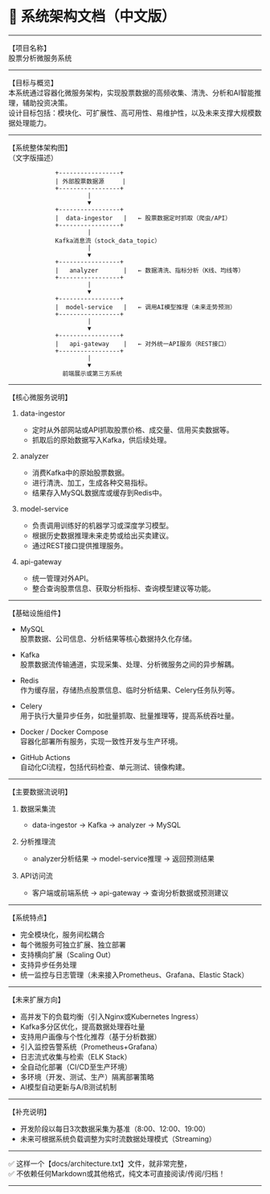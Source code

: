 

# 📄 系统架构文档（中文版）

---

【项目名称】  
股票分析微服务系统

---

【目标与概览】  
本系统通过容器化微服务架构，实现股票数据的高频收集、清洗、分析和AI智能推理，辅助投资决策。  
设计目标包括：模块化、可扩展性、高可用性、易维护性，以及未来支撑大规模数据处理能力。

---

【系统整体架构图】  
（文字版描述）

```
             +-----------------+
             | 外部股票数据源     |
             +-----------------+
                      |
                      ▼
             +-----------------+
             |  data-ingestor   |   ← 股票数据定时抓取（爬虫/API）
             +-----------------+
                      |
             Kafka消息流（stock_data_topic）
                      |
                      ▼
             +-----------------+
             |   analyzer       |   ← 数据清洗、指标分析（K线、均线等）
             +-----------------+
                      |
                      ▼
             +-----------------+
             |  model-service   |   ← 调用AI模型推理（未来走势预测）
             +-----------------+
                      |
                      ▼
             +-----------------+
             |   api-gateway    |   ← 对外统一API服务（REST接口）
             +-----------------+
                      |
                      ▼
               前端展示或第三方系统
```

---

【核心微服务说明】

1. data-ingestor  
   - 定时从外部网站或API抓取股票价格、成交量、信用买卖数据等。
   - 抓取后的原始数据写入Kafka，供后续处理。

2. analyzer  
   - 消费Kafka中的原始股票数据。
   - 进行清洗、加工，生成各种交易指标。
   - 结果存入MySQL数据库或缓存到Redis中。

3. model-service  
   - 负责调用训练好的机器学习或深度学习模型。
   - 根据历史数据推理未来走势或给出买卖建议。
   - 通过REST接口提供推理服务。

4. api-gateway  
   - 统一管理对外API。
   - 整合查询股票信息、获取分析指标、查询模型建议等功能。

---

【基础设施组件】

- MySQL  
  股票数据、公司信息、分析结果等核心数据持久化存储。

- Kafka  
  股票数据流传输通道，实现采集、处理、分析微服务之间的异步解耦。

- Redis  
  作为缓存层，存储热点股票信息、临时分析结果、Celery任务队列等。

- Celery  
  用于执行大量异步任务，如批量抓取、批量推理等，提高系统吞吐量。

- Docker / Docker Compose  
  容器化部署所有服务，实现一致性开发与生产环境。

- GitHub Actions  
  自动化CI流程，包括代码检查、单元测试、镜像构建。

---

【主要数据流说明】

1. 数据采集流
   - data-ingestor → Kafka → analyzer → MySQL

2. 分析推理流
   - analyzer分析结果 → model-service推理 → 返回预测结果

3. API访问流
   - 客户端或前端系统 → api-gateway → 查询分析数据或预测建议

---

【系统特点】

- 完全模块化，服务间松耦合
- 每个微服务可独立扩展、独立部署
- 支持横向扩展（Scaling Out）
- 支持异步任务处理
- 统一监控与日志管理（未来接入Prometheus、Grafana、Elastic Stack）

---

【未来扩展方向】

- 高并发下的负载均衡（引入Nginx或Kubernetes Ingress）
- Kafka多分区优化，提高数据处理吞吐量
- 支持用户画像与个性化推荐（基于分析数据）
- 引入监控告警系统（Prometheus+Grafana）
- 日志流式收集与检索（ELK Stack）
- 全自动化部署（CI/CD至生产环境）
- 多环境（开发、测试、生产）隔离部署策略
- AI模型自动更新与A/B测试机制

---

【补充说明】

- 开发阶段以每日3次数据采集为基准（8:00、12:00、19:00）
- 未来可根据系统负载调整为实时流数据处理模式（Streaming）

---

✅ 这样一个【docs/architecture.txt】文件，就非常完整，  
✅ 不依赖任何Markdown或其他格式，纯文本可直接阅读/传阅/归档！

---
